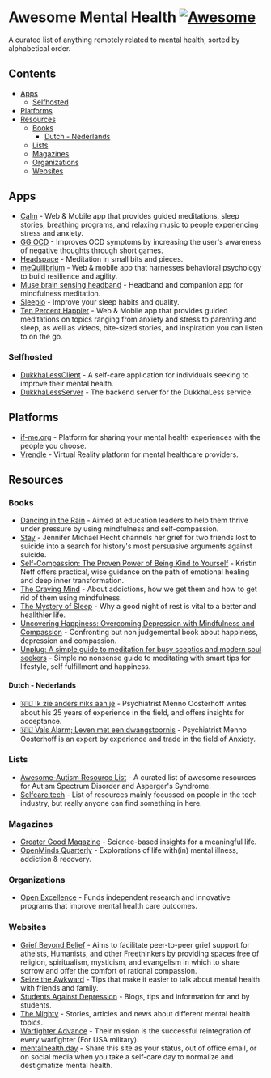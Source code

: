 # Awesome Mental Health [![Awesome](https://awesome.re/badge.svg)](https://awesome.re)

A curated list of anything remotely related to mental health, sorted by alphabetical order.

## Contents

- [Apps](#apps)
  - [Selfhosted](#selfhosted)
- [Platforms](#platforms)
- [Resources](#resources)
  - [Books](#books)
    - [Dutch - Nederlands](#dutch---nederlands)
  - [Lists](#lists)
  - [Magazines](#magazines)
  - [Organizations](#organizations)
  - [Websites](#websites)

## Apps

- [Calm](https://www.calm.com/) - Web & Mobile app that provides guided meditations, sleep stories, breathing programs, and relaxing    music to people experiencing stress and anxiety.
- [GG OCD](https://ggapps.net/2018/04/11/ggoc-ocd-training-app/) - Improves OCD symptoms by increasing the user's awareness of negative thoughts through short games.
- [Headspace](https://www.headspace.com/) - Meditation in small bits and pieces.
- [meQuilibrium](https://mequilibrium.com) - Web & mobile app that harnesses behavioral psychology to build resilience and agility.
- [Muse brain sensing headband](http://www.choosemuse.com/) - Headband and companion app for mindfulness meditation.
- [Sleepio](https://www.sleepio.com/) - Improve your sleep habits and quality.
- [Ten Percent Happier](https://www.tenpercent.com/) - Web & Mobile app that provides guided meditations on topics ranging from anxiety and stress to parenting and sleep, as well as videos, bite-sized stories, and inspiration you can listen to on the go.


### Selfhosted

- [DukkhaLessClient](https://github.com/DukkhaLess/DukkhaLessClient) - A self-care application for individuals seeking to improve their mental health.
- [DukkhaLessServer](https://github.com/DukkhaLess/DukkhaLessServer) - The backend server for the DukkhaLess service.

## Platforms

- [if-me.org](https://www.if-me.org/) - Platform for sharing your mental health experiences with the people you choose.
- [Vrendle](https://vrendle.com) - Virtual Reality platform for mental healthcare providers.

## Resources

### Books

- [Dancing in the Rain](https://books.google.com/books?id=v4WcDAEACAAJ) - Aimed at education leaders to help them thrive under pressure by using mindfulness and self-compassion.
- [Stay](https://www.google.com/books/edition/Stay/7QCPAQAAQBAJ) - Jennifer Michael Hecht channels her grief for two friends lost to suicide into a search for history's most persuasive arguments against suicide.
- [Self-Compassion: The Proven Power of Being Kind to Yourself](https://books.google.nl/books?id=PDAEzLL9mscC) - Kristin Neff offers practical, wise guidance on the path of emotional healing and deep inner transformation.
- [The Craving Mind](https://books.google.com/books?id=f888DgAAQBAJ) - About addictions, how we get them and how to get rid of them using mindfulness.
- [The Mystery of Sleep](https://books.google.com/books/?id=bAQ0DgAAQBAJ) - Why a good night of rest is vital to a better and heallthier life.
- [Uncovering Happiness: Overcoming Depression with Mindfulness and Compassion](https://books.google.com/books?id=99OcDQAAQBAJ) - Confronting but non judgemental book about happiness, depression and compassion.
- [Unplug: A simple guide to meditation for busy sceptics and modern soul seekers](https://books.google.com/books?id=O1AODQAAQBAJ) - Simple no nonsense guide to meditating with smart tips for lifestyle, self fulfillment and happiness.

#### Dutch - Nederlands
- [:netherlands: Ik zie anders niks aan je](https://www.google.nl/books/edition/Ik_zie_anders_niks_aan_je/JQM1zwEACAAJ) - Psychiatrist Menno Oosterhoff writes about his 25 years of experience in the field, and offers insights for acceptance.
- [:netherlands: Vals Alarm; Leven met een dwangstoornis](https://www.google.nl/books/edition/Vals_alarm/QuO8DAEACAAJ) - Psychiatrist Menno Oosterhoff is an expert by experience and trade in the field of Anxiety.

### Lists

- [Awesome-Autism Resource List](https://github.com/aspergirl-git/awesome-autism) -  A curated list of awesome resources for Autism Spectrum Disorder and Asperger's Syndrome.
- [Selfcare.tech](http://selfcare.tech/) - List of resources mainly focussed on people in the tech industry, but really anyone can find something in here.

### Magazines

- [Greater Good Magazine](https://greatergood.berkeley.edu/) - Science-based insights for a meaningful life.
- [OpenMinds Quarterly](https://www.openmindsquarterly.com/) - Explorations of life with(in) mental illness, addiction & recovery.

### Organizations

- [Open Excellence](https://openexcellence.org/) - Funds independent research and innovative programs that improve mental health care outcomes.

### Websites

- [Grief Beyond Belief](http://griefbeyondbelief.org) - Aims to facilitate peer-to-peer grief support for atheists, Humanists, and other Freethinkers by providing spaces free of religion, spiritualism, mysticism, and evangelism in which to share sorrow and offer the comfort of rational compassion.
- [Seize the Awkward](https://seizetheawkward.org/) - Tips that make it easier to talk about mental health with friends and family.
- [Students Against Depression](https://studentsagainstdepression.org/) - Blogs, tips and information for and by students.
- [The Mighty](https://themighty.com) - Stories, articles and news about different mental health topics.
- [Warfighter Advance](https://www.warfighteradvance.org/) - Their mission is the successful reintegration of every warfighter (For USA military).
- [mentalhealth.day](https://mentalhealth.day) - Share this site as your status, out of office email, or on social media when you take a self-care day to normalize and destigmatize mental health.
